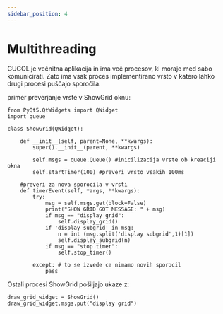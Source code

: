 ```yaml
---
sidebar_position: 4
---
```


# Multithreading

GUGOL je večnitna aplikacija in ima več procesov, ki morajo med 
sabo komunicirati. Zato ima vsak proces implementirano vrsto v 
katero lahko drugi procesi puščajo sporočila.

primer preverjanje vrste v ShowGrid oknu:
```
from PyQt5.QtWidgets import QWidget
import queue

class ShowGrid(QWidget):

    def __init__(self, parent=None, **kwargs):
        super().__init__(parent, **kwargs)

        self.msgs = queue.Queue() #inicilizacija vrste ob kreaciji okna
        self.startTimer(100) #preveri vrsto vsakih 100ms

    #preveri za nova sporocila v vrsti
    def timerEvent(self, *args, **kwargs):
        try:
            msg = self.msgs.get(block=False)
            print("SHOW GRID GOT MESSAGE: " + msg)
            if msg == "display grid":
                self.display_grid()
            if 'display subgrid' in msg:
                n = int (msg.split('display subgrid',1)[1])
                self.display_subgrid(n)
            if msg == "stop timer":
                self.stop_timer()

        except: # to se izvede ce nimamo novih sporocil
            pass
```
Ostali procesi ShowGrid pošiljajo ukaze z:
```
draw_grid_widget = ShowGrid()
draw_grid_widget.msgs.put("display grid")
```